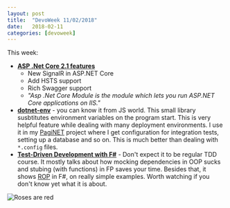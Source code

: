 ```yaml
---
layout: post
title:  "DevoWeek 11/02/2018"
date:   2018-02-11
categories: [devoweek]
---
```


This week:

* **[ASP .Net Core 2.1 features](https://neelbhatt.com/2018/02/06/asp-net-core-2-1-features/)**
  * New SignalR in ASP.NET Core
  * Add HSTS support
  * Rich Swagger support
  * _"Asp .Net Core Module is the module which lets you run ASP.NET Core applications on IIS."_
* **[dotnet-env](https://github.com/tonerdo/dotnet-env)** - you can know it from JS world. This small library susbtitutes environment variables on the program start. This is very helpful feature while dealing with many deployment environments. I use it in my [PagiNET](http://githbu.com/pizycki/PagiNET) project where I get configuration for integration tests, setting up a database and so on. This is much better than dealing with `*.config` files.
* **[Test-Driven Development with F#](https://app.pluralsight.com/library/courses/fsharp-test-driven-development/table-of-contents)** - Don't expect it to be regular TDD course. It mostly talks about how mocking dependencies in OOP sucks and stubing (with functions) in FP saves your time. Besides that, it shows [ROP](https://fsharpforfunandprofit.com/rop/) in F#, on really simple examples. Worth watching if you don't know yet what it is about. 

![Roses are red](https://i.imgur.com/W8eMu54.png)
                            

